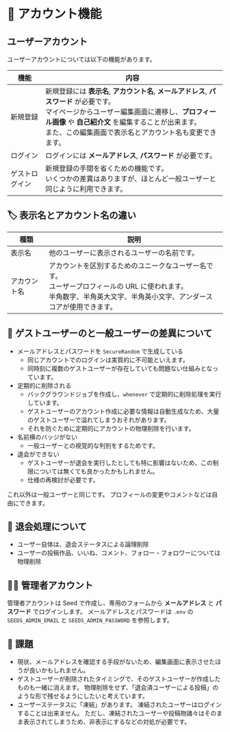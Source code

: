 # 🧑 アカウント機能

## ユーザーアカウント

ユーザーアカウントについては以下の機能があります。

| 機能           | 内容                                                                                                                                                                                                                                                                |
| -------------- | ------------------------------------------------------------------------------------------------------------------------------------------------------------------------------------------------------------------------------------------------------------------- |
| 新規登録       | 新規登録には **表示名**, **アカウント名**, **メールアドレス**, **パスワード** が必要です。<br>マイページからユーザー編集画面に遷移し、**プロフィール画像** や **自己紹介文** を編集することが出来ます。<br>また、この編集画面で表示名とアカウント名も変更できます。 |
| ログイン       | ログインには **メールアドレス**, **パスワード** が必要です。                                                                                                                                                                                                        |
| ゲストログイン | 新規登録の手間を省くための機能です。<br>いくつかの差異はありますが、ほとんど一般ユーザーと同じように利用できます。                                                                                                                                                  |

## 🏷️ 表示名とアカウント名の違い

| 種類         | 説明                                                                                                                                                                      |
| ------------ | ------------------------------------------------------------------------------------------------------------------------------------------------------------------------- |
| 表示名       | 他のユーザーに表示されるユーザーの名前です。                                                                                                                              |
| アカウント名 | アカウントを区別するためのユニークなユーザー名です。<br>ユーザープロフィールの URL に使われます。<br>半角数字、半角英大文字、半角英小文字、アンダースコアが使用できます。 |

## 👤 ゲストユーザーのと一般ユーザーの差異について

- メールアドレスとパスワードを `SecureRandom` で生成している
  - 同じアカウントでのログインは実質的に不可能といえます。
  - 同時刻に複数のゲストユーザーが存在していても問題ない仕組みとなっています。
- 定期的に削除される
  - バックグラウンドジョブを作成し、`whenever` で定期的に削除処理を実行しています。
  - ゲストユーザーのアカウント作成に必要な情報は自動生成なため、大量のゲストユーザーで溢れてしまうおそれがあります。
  - それを防ぐために定期的にアカウントの物理削除を行います。
- 名前横のバッジがない
  - 一般ユーザーとの視覚的な判別をするためです。
- 退会ができない
  - ゲストユーザーが退会を実行したとしても特に影響はないため、この制限については無くても良かったかもしれません。
  - 仕様の再検討が必要です。

これ以外は一般ユーザーと同じです。
プロフィールの変更やコメントなどは自由にできます。

## 👋 退会処理について

- ユーザー自体は、退会ステータスによる論理削除
- ユーザーの投稿作品、いいね、コメント、フォロー・フォロワーについては物理削除

## 👨‍💻 管理者アカウント

管理者アカウントは Seed で作成し、専用のフォームから **メールアドレス** と **パスワード** でログインします。
メールアドレスとパスワードは `.env` の `SEEDS_ADMIN_EMAIL` と `SEEDS_ADMIN_PASSWORD` を参照します。

## 📘 課題

- 現状、メールアドレスを確認する手段がないため、編集画面に表示させたほうが良いかもしれません。
- ゲストユーザーが削除されたタイミングで、そのゲストユーザーが作成したものも一緒に消えます。
  物理削除をせず、「退会済ユーザーによる投稿」のような形で残せるようにしたいと考えています。
- ユーザーステータスに「凍結」があります。
  凍結されたユーザーはログインすることは出来ません。
  ただし、凍結されたユーザーや投稿物諸々はそのまま表示されてしまうため、非表示にするなどの対処が必要です。
